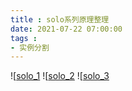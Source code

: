 ```yaml
---
title : solo系列原理整理
date: 2021-07-22 07:00:00
tags :
- 实例分割
---
```


![[solo_1](solo_1.png)
![[solo_2](solo_2.png)
![[solo_3](solo_3.png)


